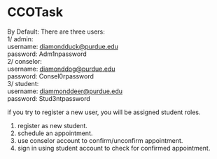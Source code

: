 # CCOTask  
By Default: There are three users:  
1/ admin:   
    username: diamondduck@purdue.edu  
    password: Adm1npassword  
2/ conselor:  
    username: diamonddog@purdue.edu  
    password: Consel0rpassword  
3/ student:  
    username: diammonddeer@purdue.edu  
    password: Stud3ntpassword  
  
if you try to register a new user, you will be assigned student roles.  

1. register as new student.  
2. schedule an appointment.  
3. use conselor account to confirm/unconfirm appointment.  
4. sign in using student account to check for confirmed appointment.
